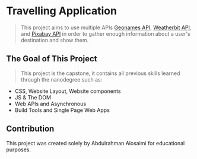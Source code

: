 # Travelling Application

>This project aims to use multiple APIs [Geonames API](http://www.geonames.org/export/web-services.html), [Weatherbit API](https://www.weatherbit.io/api/weather-current), and [Pixabay API](https://pixabay.com/api/docs/) in order to gather enough information about a user's destination and show them.


## The Goal of This Project
>This project is the capstone, it contains all previous skills learned through the nanodegree such as:
- CSS, Website Layout, Website components
- JS & The DOM
- Web APIs and Asynchronous
- Build Tools and Single Page Web Apps

## Contribution
This project was created solely by Abdulrahman Alosaimi for educational purposes.